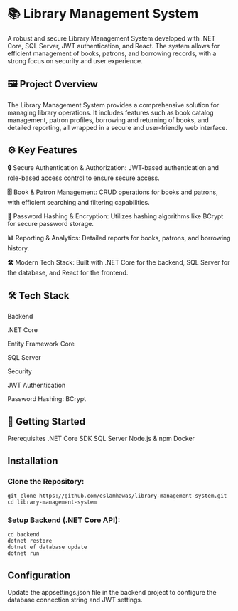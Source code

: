 # 📚 Library Management System
A robust and secure Library Management System developed with .NET Core, SQL Server, JWT authentication, and React. The system allows for efficient management of books, patrons, and borrowing records, with a strong focus on security and user experience.

## 🖼️ Project Overview
The Library Management System provides a comprehensive solution for managing library operations. It includes features such as book catalog management, patron profiles, borrowing and returning of books, and detailed reporting, all wrapped in a secure and user-friendly web interface.


## ⚙️ Key Features
 **🔒** Secure Authentication & Authorization: JWT-based authentication and role-based access control to ensure secure access.
 
 **🗄️** Book & Patron Management: CRUD operations for books and patrons, with efficient searching and filtering capabilities.
 
 **🔑** Password Hashing & Encryption: Utilizes hashing algorithms like BCrypt for secure password storage.
 
 **📊** Reporting & Analytics: Detailed reports for books, patrons, and borrowing history.
 
 **🛠️** Modern Tech Stack: Built with .NET Core for the backend, SQL Server for the database, and React for the frontend.

## 🛠️ Tech Stack
Backend

.NET Core

Entity Framework Core

SQL Server

Security

JWT Authentication

Password Hashing: BCrypt

## 🚀 Getting Started
Prerequisites
.NET Core SDK
SQL Server
Node.js & npm
Docker
## Installation
### Clone the Repository:
```
git clone https://github.com/eslamhawas/library-management-system.git
cd library-management-system
```
### Setup Backend (.NET Core API):
```
cd backend
dotnet restore
dotnet ef database update
dotnet run
```

## Configuration
 Update the appsettings.json file in the backend project to configure the database connection string and JWT settings.
